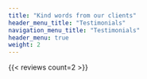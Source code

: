 ```yaml
---
title: "Kind words from our clients"
header_menu_title: "Testimonials"
navigation_menu_title: "Testimonials"
header_menu: true
weight: 2
---
```


{{< reviews count=2 >}}

<!-- 
{{< user_review rating="5" author="John Doe" >}}
The Piano Duo's chemistry and musical connection were evident in every note they played. Their expressive interpretations and exceptional technical skills brought out the true essence of the compositions. A phenomenal duo that delivers performances filled with passion and artistry.
{{< /user_review >}}

{{< user_review rating="5" author="Jane Doe" >}}
Jasmine's violin skills are unparalleled. Her ability to extract both delicate nuances and powerful melodies from her instrument is awe-inspiring. Her performances leave a lasting impression, showcasing her exceptional talent, precision, and unwavering dedication to her craft.
{{< /user_review >}} -->
